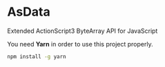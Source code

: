 # AsData

Extended ActionScript3 ByteArray API for JavaScript

You need **Yarn** in order to use this project properly.
```sh
npm install -g yarn
```

